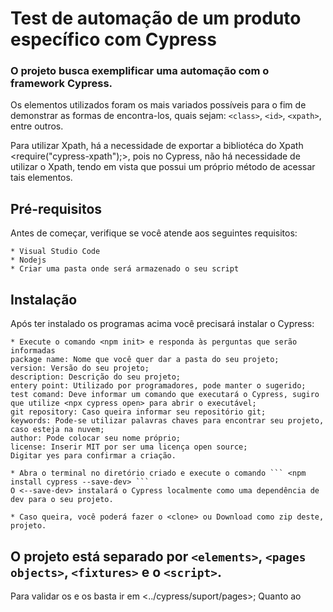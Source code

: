 # Test de automação de um produto específico com Cypress

### O projeto busca exemplificar uma automação com o framework Cypress.

 Os elementos utilizados foram os mais variados possíveis para o fim de demonstrar as formas de encontra-los, quais sejam: `<class>`, `<id>`, `<xpath>`, entre outros.
  
 Para utilizar Xpath, há a necessidade de exportar a bibliotéca do Xpath <require("cypress-xpath");>, pois no Cypress, não há necessidade de utilizar o Xpath, tendo em vista que possui um próprio método de acessar tais elementos.

 ## Pré-requisitos
    
Antes de começar, verifique se você atende aos seguintes requisitos:
    
    * Visual Studio Code
    * Nodejs
    * Criar uma pasta onde será armazenado o seu script
    
 ## Instalação 
    
Após ter instalado os programas acima você precisará instalar o Cypress:
   
    * Execute o comando <npm init> e responda às perguntas que serão informadas
    package name: Nome que você quer dar a pasta do seu projeto;
    version: Versão do seu projeto;
    description: Descrição do seu projeto;
    entery point: Utilizado por programadores, pode manter o sugerido;
    test comand: Deve informar um comando que executará o Cypress, sugiro que utilize <npx cypress open> para abrir o executável;
    git repository: Caso queira informar seu repositório git;
    keywords: Pode-se utilizar palavras chaves para encontrar seu projeto, caso esteja na nuvem;
    author: Pode colocar seu nome próprio;
    license: Inserir MIT por ser uma licença open source;
    Digitar yes para confirmar a criação.
    
    * Abra o terminal no diretório criado e execute o comando ``` <npm install cypress --save-dev> ```
    O <--save-dev> instalará o Cypress localmente como uma dependência de dev para o seu projeto.
  
    * Caso queira, você poderá fazer o <clone> ou Download como zip deste, projeto.
  
 ## O projeto está separado por `<elements>`, `<pages objects>`, `<fixtures>` e o `<script>`.
  Para validar os <elements> e os <pages objects> basta ir em <../cypress/suport/pages>;
  Quanto ao <script>, basta ir em <../cypress/integration>;
  Os <fixtures> armazenam os <strings>, se encontra em <../cypress/fixtures>
  
 O presente projeto não utilizou cucumber, mas para fim de explicação, caso utilizasse, seria da seguinte forma:
  
  ```
Feature: Seach, add and validate a product

This feature will Add and Validate an Amazon Product into Cart.

Scenario: Add and Validate an Amazon Product into Cart
Given A user opens the browser into Amazon website and
When A user searchfor a product like "Notebook Acer"
And A user chooses the product "Notebook Gamer Acer Nitro AN515-43-R9K7 AMD Ryzen 5 8GB RAM, 1TB + 256SSD Placa de Vídeo NVIDIA GeForce GTX 1650"
Then A user must see the product chosen into his cart
  ```
  
Obrigado pela compreensão! 
